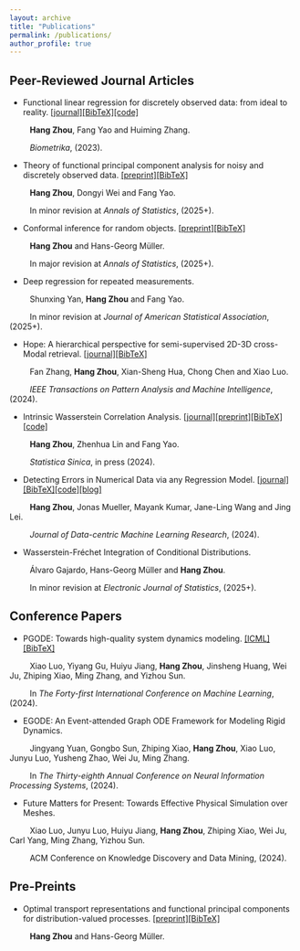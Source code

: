 ```yaml
---
layout: archive
title: "Publications"
permalink: /publications/
author_profile: true
---
```

## Peer-Reviewed Journal Articles

- Functional linear regression for discretely observed data: from ideal to reality. [\[journal\]](https://academic.oup.com/biomet/article-abstract/110/2/381/6726182)[\[BibTeX\]](https://hg-zh.github.io/files/bmka_flr)[\[code\]](https://github.com/hg-zh/FLR)

&nbsp;&nbsp;&nbsp;&nbsp;&nbsp;&nbsp;&nbsp;&nbsp; **Hang Zhou**, Fang Yao and Huiming Zhang.

&nbsp;&nbsp;&nbsp;&nbsp;&nbsp;&nbsp;&nbsp;&nbsp; *Biometrika*, (2023).


- Theory of functional principal component analysis for noisy and discretely observed data. [\[preprint\]](https://arxiv.org/abs/2209.08768)[\[BibTeX\]](https://hg-zh.github.io/files/arXiv_FPCA)

&nbsp;&nbsp;&nbsp;&nbsp;&nbsp;&nbsp;&nbsp;&nbsp; **Hang Zhou**, Dongyi Wei and Fang Yao.

&nbsp;&nbsp;&nbsp;&nbsp;&nbsp;&nbsp;&nbsp;&nbsp; In minor revision at  *Annals of Statistics*,  (2025+).

- Conformal inference for random objects. [\[preprint\]](https://arxiv.org/abs/2405.00294)[\[BibTeX\]](https://hg-zh.github.io/files/arXiv_OC)

&nbsp;&nbsp;&nbsp;&nbsp;&nbsp;&nbsp;&nbsp;&nbsp; **Hang Zhou** and Hans-Georg Müller.

&nbsp;&nbsp;&nbsp;&nbsp;&nbsp;&nbsp;&nbsp;&nbsp; In major revision at *Annals of Statistics*,  (2025+).

- Deep regression for repeated measurements. 

&nbsp;&nbsp;&nbsp;&nbsp;&nbsp;&nbsp;&nbsp;&nbsp; Shunxing Yan, **Hang Zhou** and Fang Yao.

&nbsp;&nbsp;&nbsp;&nbsp;&nbsp;&nbsp;&nbsp;&nbsp; In minor revision at  *Journal of American Statistical Association*,  (2025+).

- Hope: A hierarchical perspective for semi-supervised 2D-3D cross-Modal retrieval. [\[journal\]](https://doi.org/10.1109/TPAMI.2024.3412760)[\[BibTeX\]](https://hg-zh.github.io/files/HOPE)

&nbsp;&nbsp;&nbsp;&nbsp;&nbsp;&nbsp;&nbsp;&nbsp; Fan Zhang, **Hang Zhou**, Xian-Sheng Hua, Chong Chen and Xiao Luo. 

&nbsp;&nbsp;&nbsp;&nbsp;&nbsp;&nbsp;&nbsp;&nbsp; *IEEE Transactions on Pattern Analysis and Machine Intelligence*,  (2024).

- Intrinsic Wasserstein Correlation Analysis. [\[journal\]](https://www3.stat.sinica.edu.tw/ss_newpaper/SS-2023-0147_na.pdf)[\[preprint\]](https://arxiv.org/abs/2105.15000)[\[BibTeX\]](https://hg-zh.github.io/files/arXiv_WCCA)[\[code\]](https://github.com/hg-zh/WICA)

&nbsp;&nbsp;&nbsp;&nbsp;&nbsp;&nbsp;&nbsp;&nbsp; **Hang Zhou**, Zhenhua Lin and Fang Yao.

&nbsp;&nbsp;&nbsp;&nbsp;&nbsp;&nbsp;&nbsp;&nbsp; *Statistica Sinica*, in press (2024).

- Detecting Errors in Numerical Data via any Regression Model. [\[journal\]](https://openreview.net/forum?id=CIQ5iemeTw)[\[BibTeX\]](https://hg-zh.github.io/files/arXiv_DE)[\[code\]](https://github.com/hg-zh/RLE)[\[blog\]](https://web-git-jwmueller-regressionblog-cleanlab.vercel.app/blog/regression/)

&nbsp;&nbsp;&nbsp;&nbsp;&nbsp;&nbsp;&nbsp;&nbsp; **Hang Zhou**, Jonas Mueller, Mayank Kumar, Jane-Ling Wang and Jing Lei.

&nbsp;&nbsp;&nbsp;&nbsp;&nbsp;&nbsp;&nbsp;&nbsp; *Journal of Data-centric Machine Learning Research*,  (2024).

- Wasserstein-Fréchet Integration of Conditional Distributions.

&nbsp;&nbsp;&nbsp;&nbsp;&nbsp;&nbsp;&nbsp;&nbsp; Álvaro Gajardo, Hans-Georg Müller and **Hang Zhou**.

&nbsp;&nbsp;&nbsp;&nbsp;&nbsp;&nbsp;&nbsp;&nbsp; In minor revision at *Electronic Journal of Statistics*,  (2025+).






## Conference Papers

- PGODE: Towards high-quality system dynamics modeling. [\[ICML\]](https://openreview.net/forum?id=jrE7geZekq)[\[BibTeX\]](https://hg-zh.github.io/files/PGODE)

&nbsp;&nbsp;&nbsp;&nbsp;&nbsp;&nbsp;&nbsp;&nbsp; Xiao Luo, Yiyang Gu, Huiyu Jiang, **Hang Zhou**, Jinsheng Huang, Wei Ju, Zhiping Xiao, Ming Zhang, and Yizhou Sun.

&nbsp;&nbsp;&nbsp;&nbsp;&nbsp;&nbsp;&nbsp;&nbsp; In *The Forty-first International Conference on Machine Learning*, (2024).

- EGODE: An Event-attended Graph ODE Framework for Modeling Rigid Dynamics. 

&nbsp;&nbsp;&nbsp;&nbsp;&nbsp;&nbsp;&nbsp;&nbsp; Jingyang Yuan, Gongbo Sun, Zhiping Xiao, **Hang Zhou**, Xiao Luo, Junyu Luo, Yusheng Zhao, Wei Ju, Ming Zhang.

&nbsp;&nbsp;&nbsp;&nbsp;&nbsp;&nbsp;&nbsp;&nbsp; In *The Thirty-eighth Annual Conference on Neural Information Processing Systems*, (2024).

- Future Matters for Present: Towards Effective Physical Simulation over Meshes.

&nbsp;&nbsp;&nbsp;&nbsp;&nbsp;&nbsp;&nbsp;&nbsp; Xiao Luo, Junyu Luo, Huiyu Jiang, **Hang Zhou**, Zhiping Xiao, Wei Ju, Carl Yang, Ming Zhang, Yizhou Sun.

&nbsp;&nbsp;&nbsp;&nbsp;&nbsp;&nbsp;&nbsp;&nbsp; ACM Conference on Knowledge Discovery and Data Mining, (2024).

## Pre-Preints 

- Optimal transport representations and functional principal components for distribution-valued processes.  [\[preprint\]](https://arxiv.org/abs/2310.20088)[\[BibTeX\]](https://hg-zh.github.io/files/arXiv_OT)

&nbsp;&nbsp;&nbsp;&nbsp;&nbsp;&nbsp;&nbsp;&nbsp; **Hang Zhou** and Hans-Georg Müller.


